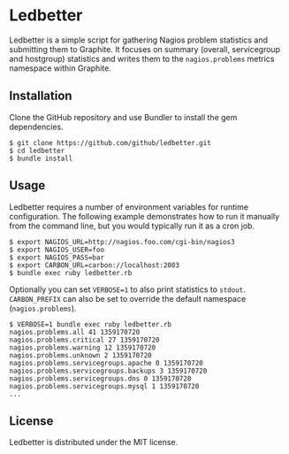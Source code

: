 # Ledbetter

Ledbetter is a simple script for gathering Nagios problem statistics and submitting them to Graphite. It focuses on summary (overall, servicegroup and hostgroup) statistics and writes them to the `nagios.problems` metrics namespace within Graphite.

## Installation

Clone the GitHub repository and use Bundler to install the gem dependencies.

```
$ git clone https://github.com/github/ledbetter.git
$ cd ledbetter
$ bundle install
```

## Usage

Ledbetter requires a number of environment variables for runtime configuration. The following example demonstrates how to run it manually from the command line, but you would typically run it as a cron job.

```
$ export NAGIOS_URL=http://nagios.foo.com/cgi-bin/nagios3
$ export NAGIOS_USER=foo
$ export NAGIOS_PASS=bar
$ export CARBON_URL=carbon://localhost:2003
$ bundle exec ruby ledbetter.rb
```

Optionally you can set `VERBOSE=1` to also print statistics to `stdout`. `CARBON_PREFIX` can also be set to override the default namespace (`nagios.problems`).

```
$ VERBOSE=1 bundle exec ruby ledbetter.rb
nagios.problems.all 41 1359170720
nagios.problems.critical 27 1359170720
nagios.problems.warning 12 1359170720
nagios.problems.unknown 2 1359170720
nagios.problems.servicegroups.apache 0 1359170720
nagios.problems.servicegroups.backups 3 1359170720
nagios.problems.servicegroups.dns 0 1359170720
nagios.problems.servicegroups.mysql 1 1359170720
...
```

## License 

Ledbetter is distributed under the MIT license.

